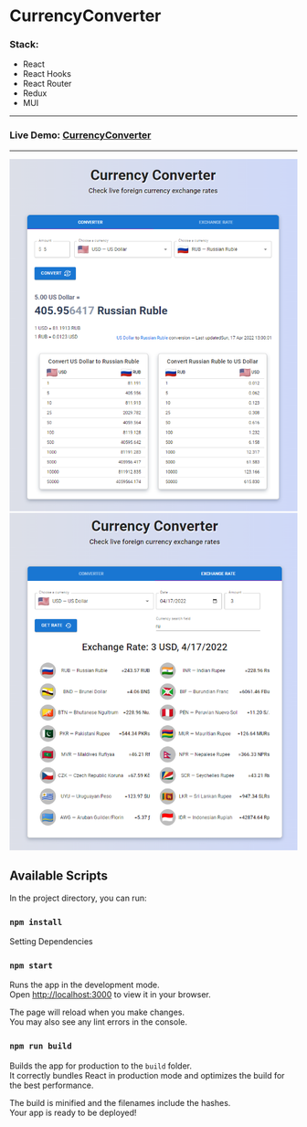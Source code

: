 # CurrencyConverter

### Stack:

- React
- React Hooks
- React Router
- Redux
- MUI

---

### Live Demo: [CurrencyConverter](https://cool-licorice-dd2a82.netlify.app/)

---

![currency-converter](screenshots/demo1.png 'demo currency-converter')
![currency-converter](screenshots/demo2.png 'demo currency-converter')

## Available Scripts

In the project directory, you can run:

### `npm install`

Setting Dependencies

### `npm start`

Runs the app in the development mode.\
Open [http://localhost:3000](http://localhost:3000) to view it in your browser.

The page will reload when you make changes.\
You may also see any lint errors in the console.

### `npm run build`

Builds the app for production to the `build` folder.\
It correctly bundles React in production mode and optimizes the build for the best performance.

The build is minified and the filenames include the hashes.\
Your app is ready to be deployed!
